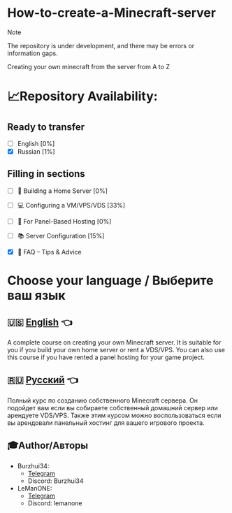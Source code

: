 # **How-to-create-a-Minecraft-server**
> [!NOTE]
> The repository is under development, and there may be errors or information gaps.

Creating your own minecraft from the server from A to Z

# 📈Repository Availability:
## Ready to transfer
- [ ] English [0%]
- [x] Russian [1%]
## Filling in sections
- [ ] 🧱 Building a Home Server [0%]
- [ ] 💻 Configuring a VM/VPS/VDS [33%]
- [ ] 🎲 For Panel-Based Hosting [0%]
- [ ] 📚 Server Configuration [15%]
- [x] 🔎 FAQ – Tips & Advice


# **Choose your language / Выберите ваш язык**

## 🇺🇸 [English](English/mainpage.md) 👈
A complete course on creating your own Minecraft server. It is suitable for you if you build your own home server or rent a VDS/VPS. You can also use this course if you have rented a panel hosting for your game project.

## 🇷🇺 [Русский](Russian/mainpage.md) 👈
Полный курс по созданию собственного Minecraft сервера. Он подойдет вам если вы собираете собственный домашний сервер или арендуете VDS/VPS. Также этим курсом можно воспользоваться если вы арендовали панельный хостинг для вашего игрового проекта.

## 🎓Author/Авторы
- Burzhui34:
  - [Telegram](https://t.me/burzhui34)
  - Discord: Burzhui34
- LeManONE:
  - [Telegram](https://t.me/artemsmvrv)
  - Discord: lemanone

